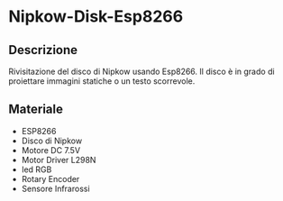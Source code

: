 # Nipkow-Disk-Esp8266
## Descrizione 
Rivisitazione del disco di Nipkow usando Esp8266. Il disco è in grado di proiettare immagini statiche o un testo scorrevole.

## Materiale
* ESP8266
* Disco di Nipkow
* Motore DC 7.5V
* Motor Driver L298N
* led RGB
* Rotary Encoder
* Sensore Infrarossi

